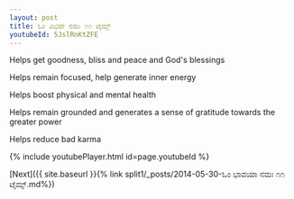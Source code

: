```yaml
---
layout: post
title: ಓಂ ವಿಭವೇ ನಮಃ ೧೧ ಟೈಮ್ಸ್
youtubeId: 5JslRnKtZFE
---
```

 
 
Helps get goodness, bliss and peace and God's blessings
 
Helps remain focused, help generate inner energy 
 
Helps boost physical and mental health 
 
Helps remain grounded and generates a sense of gratitude towards the greater power 
 
Helps reduce bad karma
 
 
 
 


{% include youtubePlayer.html id=page.youtubeId %}
 
[Next]({{ site.baseurl }}{% link  split1/_posts/2014-05-30-ಓಂ ಭಾವಯಾ ನಮಃ ೧೧ ಟೈಮ್ಸ್.md%})
 
